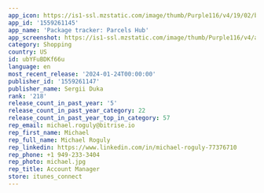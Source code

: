 ```yaml
---
app_icon: https://is1-ssl.mzstatic.com/image/thumb/Purple116/v4/19/02/b8/1902b8ab-d2f6-d605-d690-8a840c93f08f/AppIcon-1x_U007emarketing-0-5-0-0-85-220-0.png/1024x1024bb.png
app_id: '1559261145'
app_name: 'Package tracker: Parcels Hub'
app_screenshot: https://is1-ssl.mzstatic.com/image/thumb/Purple116/v4/a8/b3/91/a8b391e1-dcf7-6184-38cb-a8fe2e69847b/805e655a-c5e2-4e11-b1fd-cf6e77763731_1-1_Parcels_Hub_Postal_Packages_Tracker_App.png/1242x2688bb.png
category: Shopping
country: US
id: ubYFuBDKf66u
language: en
most_recent_release: '2024-01-24T00:00:00'
publisher_id: '1559261147'
publisher_name: Sergii Duka
rank: '218'
release_count_in_past_year: '5'
release_count_in_past_year_category: 22
release_count_in_past_year_top_in_category: 57
rep_email: michael.roguly@bitrise.io
rep_first_name: Michael
rep_full_name: Michael Roguly
rep_linkedin: https://www.linkedin.com/in/michael-roguly-77376710
rep_phone: +1 949-233-3404
rep_photo: michael.jpg
rep_title: Account Manager
store: itunes_connect
---
```

